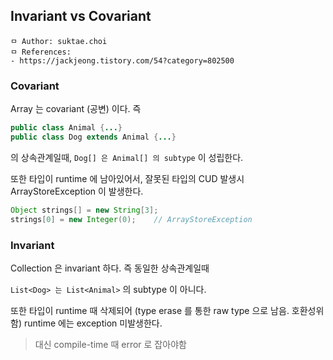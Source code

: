 ## Invariant vs Covariant

```
ㅁ Author: suktae.choi
ㅁ References:
- https://jackjeong.tistory.com/54?category=802500
```

### Covariant

Array 는 covariant (공변) 이다. 즉

```java
public class Animal {...}
public class Dog extends Animal {...}
```

의 상속관계일때, `Dog[] 은 Animal[] 의 subtype` 이 성립한다.

또한 타입이 runtime 에 남아있어서, 잘못된 타입의 CUD 발생시 ArrayStoreException 이 발생한다.

```java
Object strings[] = new String[3];
strings[0] = new Integer(0);	// ArrayStoreException
```

### Invariant

Collection 은 invariant 하다. 즉 동일한 상속관계일때

`List<Dog> 는 List<Animal>` 의 subtype 이 아니다.

또한 타입이 runtime 때 삭제되어 (type erase 를 통한 raw type 으로 남음. 호환성위함) runtime 에는 exception 미발생한다. 

> 대신 compile-time 때 error 로 잡아야함

